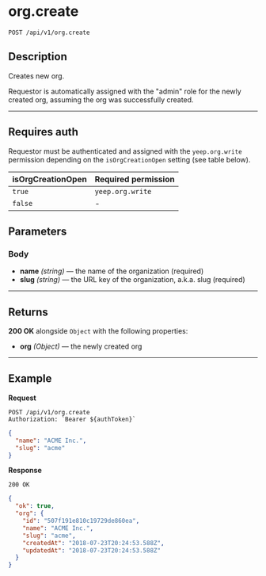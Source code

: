 # org.create

`POST /api/v1/org.create`

## Description

Creates new org.

Requestor is automatically assigned with the "admin" role for the newly created org, assuming the org was successfully created.

***

## Requires auth

Requestor must be authenticated and assigned with the `yeep.org.write` permission depending on the `isOrgCreationOpen` setting (see table below).

| isOrgCreationOpen | Required permission |
| ----------------- | ------------------- |
| `true` | `yeep.org.write` |
| `false` | - |

## Parameters

### Body

- **name** _(string)_ — the name of the organization (required)
- **slug** _(string)_ — the URL key of the organization, a.k.a. slug (required)

***

## Returns

**200 OK** alongside `Object` with the following properties:

- **org** _(Object)_ — the newly created org

***

## Example

**Request**

```
POST /api/v1/org.create
Authorization: `Bearer ${authToken}`
```

``` json
{
  "name": "ACME Inc.",
  "slug": "acme"
}
```

**Response**

`200 OK`

``` json
{
  "ok": true,
  "org": {
    "id": "507f191e810c19729de860ea",
    "name": "ACME Inc.",
    "slug": "acme",
    "createdAt": "2018-07-23T20:24:53.588Z",
    "updatedAt": "2018-07-23T20:24:53.588Z"
  }
}
```
